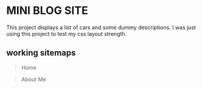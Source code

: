 # MINI BLOG SITE

This project displays a list of cars and some dummy descriptions. I was just using this project to test my css layout strength.

## working sitemaps

> Home

> About Me
